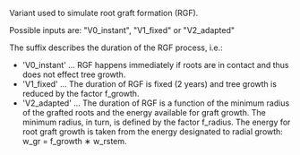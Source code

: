 Variant used to simulate root graft formation (RGF). 

Possible inputs are: "V0_instant", "V1_fixed" or "V2_adapted"

The suffix describes the duration of the RGF process, i.e.: 

- 'V0_instant' ... RGF happens immediately if roots are in contact and thus does not effect tree growth.
- 'V1_fixed' ... The duration of RGF is fixed (2 years) and tree growth is reduced by the factor f_growth.
- 'V2_adapted' ... The duration of RGF is a function of the minimum radius of the grafted roots and the energy available for graft growth. The minimum radius, in turn, is defined by the factor f_radius. The  energy for root graft growth is taken from the energy designated to radial growth: w_gr = f_growth ∗ w_rstem.